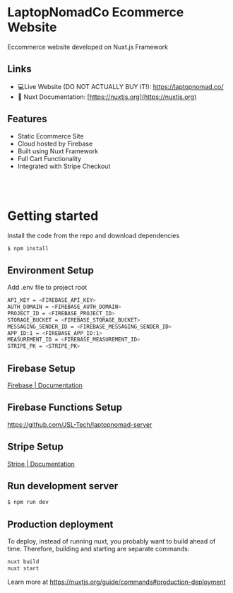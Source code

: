 <!-- ## base

## Build Setup

```bash
# install dependencies
$ npm install

# serve with hot reload at localhost:3000
$ npm run dev

# build for production and launch server
$ npm run build
$ npm run start

# generate static project
$ npm run generate
```

For detailed explanation on how things work, check out [Nuxt.js docs](https://nuxtjs.org). -->


<!-- ## Contributors -->
<!-- <a href="https://github.com/Lebarnon">
  <img src="https://avatars.githubusercontent.com/u/53988015?size=50">
</a>

<a href="https://github.com/JosephJL">
  <img src="https://avatars.githubusercontent.com/u/77097099?size=50">
</a>

<a href="https://github.com/songtian17">
  <img src="https://avatars.githubusercontent.com/u/44151290?size=50">
</a> -->

# LaptopNomadCo Ecommerce Website

Eccommerce website developed on Nuxt.js Framework

## Links

- 💻Live Website (DO NOT ACTUALLY BUY IT!): https://laptopnomad.co/
- 📘 Nuxt Documentation: [https://nuxtjs.org](https://nuxtjs.org)


## Features

- Static Ecommerce Site
- Cloud hosted by Firebase
- Built using Nuxt Framework
- Full Cart Functionality
- Integrated with Stripe Checkout
<br>
<br>

# Getting started

Install the code from the repo and download dependencies

```sh
$ npm install 
```

## Environment Setup 
Add .env file to project root

```sh
API_KEY = <FIREBASE_API_KEY>
AUTH_DOMAIN = <FIREBASE_AUTH_DOMAIN>
PROJECT_ID = <FIREBASE_PROJECT_ID>
STORAGE_BUCKET = <FIREBASE_STORAGE_BUCKET>
MESSAGING_SENDER_ID = <FIREBASE_MESSAGING_SENDER_ID>
APP_ID:1 = <FIREBASE_APP_ID:1>
MEASUREMENT_ID = <FIREBASE_MEASUREMENT_ID>
STRIPE_PK = <STRIPE_PK>
```

## Firebase Setup

[Firebase | Documentation](https://firebase.google.com/docs)

## Firebase Functions Setup

https://github.com/JSL-Tech/laptopnomad-server

## Stripe Setup

[Stripe | Documentation](https://stripe.com/docs)

##  Run development server
```sh
$ npm run dev
```

## Production deployment

To deploy, instead of running nuxt, you probably want to build ahead of time. Therefore, building and starting are separate commands:

```bash
nuxt build
nuxt start
```

Learn more at https://nuxtjs.org/guide/commands#production-deployment